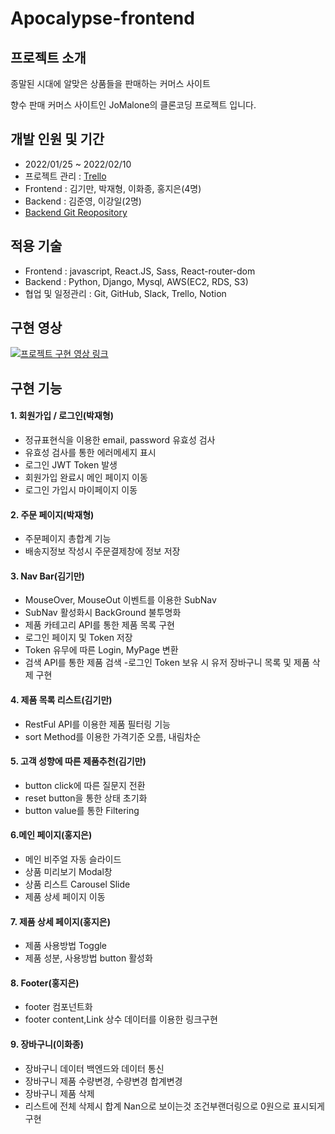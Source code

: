 # Apocalypse-frontend

## 프로젝트 소개

종말된 시대에 알맞은 상품들을 판매하는 커머스 사이트

향수 판매 커머스 사이트인 JoMalone의 클론코딩 프로젝트 입니다.

## 개발 인원 및 기간

- 2022/01/25 ~ 2022/02/10
- 프로젝트 관리 : <a href="https://trello.com/b/CtBcsddi/first-project-apocalypse">Trello</a>
- Frontend : 김기만, 박재형, 이화종, 홍지은(4명)
- Backend : 김준영, 이강일(2명)
- <a href="https://github.com/wecode-bootcamp-korea/29-1st-Apocalypse-backend">Backend Git Reopository</a>

## 적용 기술

- Frontend : javascript, React.JS, Sass, React-router-dom
- Backend : Python, Django, Mysql, AWS(EC2, RDS, S3)
- 협업 및 일정관리 : Git, GitHub, Slack, Trello, Notion

## 구현 영상

[![프로젝트 구현 영상 링크](https://img.youtu.be/rbnuJMyuUyM/0.jpg)](https://youtu.be/rbnuJMyuUyM=0s)

## 구현 기능

#### 1. 회원가입 / 로그인(박재형)

- 정규표현식을 이용한 email, password 유효성 검사
- 유효성 검사를 통한 에러메세지 표시
- 로그인 JWT Token 발생
- 회원가입 완료시 메인 페이지 이동
- 로그인 가입시 마이페이지 이동

#### 2. 주문 페이지(박재형)

- 주문페이지 총합계 기능
- 배송지정보 작성시 주문결제창에 정보 저장

#### 3. Nav Bar(김기만)

- MouseOver, MouseOut 이벤트를 이용한 SubNav
- SubNav 활성화시 BackGround 불투명화
- 제품 카테고리 API를 통한 제품 목록 구현
- 로그인 페이지 및 Token 저장
- Token 유무에 따른 Login, MyPage 변환
- 검색 API를 통한 제품 검색 -로그인 Token 보유 시 유저 장바구니 목록 및 제품 삭제 구현

#### 4. 제품 목록 리스트(김기만)

- RestFul API를 이용한 제품 필터링 기능
- sort Method를 이용한 가격기준 오름, 내림차순

#### 5. 고객 성향에 따른 제품추천(김기만)

- button click에 따른 질문지 전환
- reset button을 통한 상태 초기화
- button value를 통한 Filtering

#### 6.메인 페이지(홍지은)

- 메인 비주얼 자동 슬라이드
- 상품 미리보기 Modal창
- 상품 리스트 Carousel Slide
- 제품 상세 페이지 이동

#### 7. 제품 상세 페이지(홍지은)

- 제품 사용방법 Toggle
- 제품 성분, 사용방법 button 활성화

#### 8. Footer(홍지은)

- footer 컴포넌트화
- footer content,Link 상수 데이터를 이용한 링크구현

#### 9. 장바구니(이화종)

- 장바구니 데이터 백엔드와 데이터 통신
- 장바구니 제품 수량변경, 수량변경 합계변경
- 장바구니 제품 삭제
- 리스트에 전체 삭제시 합계 Nan으로 보이는것 조건부랜더링으로 0원으로 표시되게 구현

